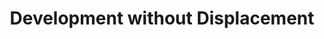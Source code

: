 ---
  slug: "/developmentwithoutdisplacement"
  title: Development without Displacement 
  focusAreas: [Communities]
  principles: [Equity]
  seeOther: [Inclusionary Zoning,Affordable housing,and Community Benefits Agreements]
  trackingProgressLinks: [Housing Affordability, Racial and Ethnic Disparities, Income Disparities]
---